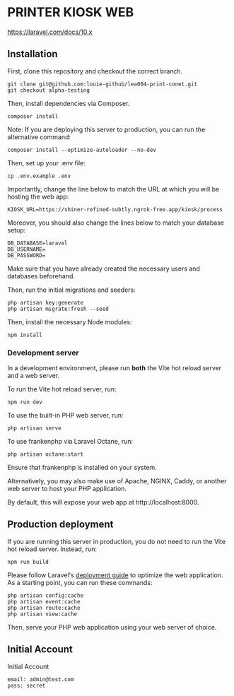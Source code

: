 # PRINTER KIOSK WEB

https://laravel.com/docs/10.x

## Installation

First, clone this repository and checkout the correct branch.
```
git clone git@github.com:louie-github/lea004-print-conet.git
git checkout alpha-testing
```

Then, install dependencies via Composer.
```
composer install
```
Note: If you are deploying this server to production, you can run the
alternative command:
```
composer install --optimize-autoloader --no-dev
```

Then, set up your .env file:
```
cp .env.example .env
```

Importantly, change the line below to match the URL at which you will be hosting the web app:
```
KIOSK_URL=https://shiner-refined-subtly.ngrok-free.app/kiosk/process
```

Moreover, you should also change the lines below to match your database
setup:
```
DB_DATABASE=laravel
DB_USERNAME=
DB_PASSWORD=
```
Make sure that you have already created the necessary users and
databases beforehand.

Then, run the initial migrations and seeders:
```
php artisan key:generate
php artisan migrate:fresh --seed
```

Then, install the necessary Node modules:
```
npm install
```

### Development server
In a development environment, please run **both** the Vite hot reload
server and a web server.

To run the Vite hot reload server, run:
```
npm run dev
```

To use the built-in PHP web server, run:
```
php artisan serve
```

To use frankenphp via Laravel Octane, run:
```
php artisan octane:start
```
Ensure that frankenphp is installed on your system.

Alternatively, you may also make use of Apache, NGINX, Caddy, or another
web server to host your PHP application.

By default, this will expose your web app at http://localhost:8000.

## Production deployment
If you are running this server in production, you do not need to run the
Vite hot reload server. Instead, run:
```
npm run build
```

Please follow Laravel's [deployment guide](https://laravel.com/docs/10.x/deployment#optimization)
to optimize the web application. As a starting point, you can run these
commands:
```
php artisan config:cache
php artisan event:cache
php artisan route:cache
php artisan view:cache
```

Then, serve your PHP web application using your web server of choice.

## Initial Account
Initial Account

```
email: admin@test.com
pass: secret
```